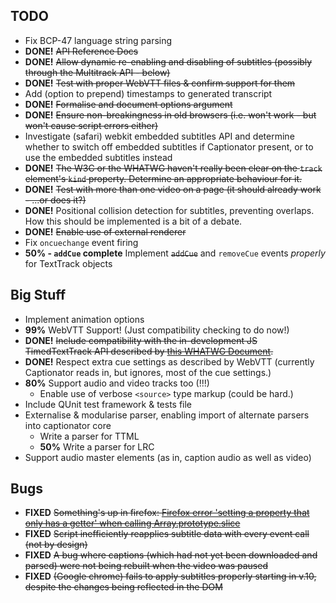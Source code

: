 TODO
----

* Fix BCP-47 language string parsing
* **DONE!** <strike>API Reference Docs</strike>
* **DONE!** <strike>Allow dynamic re-enabling and disabling of subtitles (possibly through the Multitrack API - below)</strike>
* **DONE!** <strike>Test with proper WebVTT files & confirm support for them</strike>
* Add (option to prepend) timestamps to generated transcript
* **DONE!** <strike>Formalise and document options argument</strike>
* **DONE!** <strike>Ensure non-breakingness in old browsers (i.e. won't work - but won't cause script errors either)</strike>
* Investigate (safari) webkit embedded subtitles API and determine whether to switch off embedded subtitles if Captionator present, or to use the embedded subtitles instead
* **DONE!** <strike>The W3C or the WHATWG haven't really been clear on the `track` element's `kind` property. Determine an appropriate behaviour for it.</strike>
* **DONE!** <strike>Test with more than one video on a page (it should already work - ...or does it?)</strike>
* **DONE!** Positional collision detection for subtitles, preventing overlaps. How this should be implemented is a bit of a debate.
* **DONE!** <strike>Enable use of external renderer</strike>
* Fix `oncuechange` event firing
* **50% - `addCue` complete** Implement <strike>`addCue`</strike> and `removeCue` events _properly_ for TextTrack objects

## Big Stuff ##

* Implement animation options
* **99%** WebVTT Support! (Just compatibility checking to do now!)
* **DONE!** <strike>Include compatibility with the in-development JS TimedTextTrack API described by [this WHATWG Document](http://www.whatwg.org/specs/web-apps/current-work/multipage/video.html).</strike>
* **DONE!** Respect extra cue settings as described by WebVTT (currently Captionator reads in, but ignores, most of the cue settings.)
* **80%** Support audio and video tracks too (!!!)
	* Enable use of verbose `<source>` type markup (could be hard.)
* Include QUnit test framework & tests file
* Externalise & modularise parser, enabling import of alternate parsers into captionator core
	* Write a parser for TTML
	* **50%** Write a parser for LRC
* Support audio master elements (as in, caption audio as well as video)

## Bugs ##

* **FIXED** <strike>Something's up in firefox: [Firefox error 'setting a property that only has a getter' when calling Array.prototype.slice](http://stackoverflow.com/questions/5087755/firefox-error-setting-a-property-that-only-has-a-getter-when-calling-array-prot)</strike>
* **FIXED** <strike>Script inefficiently reapplies subtitle data with every event call (not by design)</strike>
* **FIXED** <strike>A bug where captions (which had not yet been downloaded and parsed) were not being rebuilt when the video was paused</strike>
* **FIXED** <strike>(Google chrome) fails to apply subtitles properly starting in v.10, despite the changes being reflected in the DOM</strike>